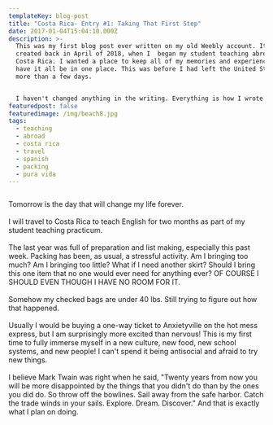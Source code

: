```yaml
---
templateKey: blog-post
title: "Costa Rica- Entry #1: Taking That First Step"
date: 2017-01-04T15:04:10.000Z
description: >-
  This was my first blog post ever written on my old Weebly account. It was
  created back in April of 2018, when I  began my student teaching abroad in
  Costa Rica. I wanted a place to keep all of my memories and experiences and
  have it all be in one place. This was before I had left the United States for
  more than a few days. 


  I haven't changed anything in the writing. Everything is how I wrote it in 2018. 
featuredpost: false
featuredimage: /img/beach8.jpg
tags:
  - teaching
  - abroad
  - costa rica
  - travel
  - spanish
  - packing
  - pura vida
---
```

![]()

Tomorrow is the day that will change my life forever.\
\
I will travel to Costa Rica to teach English for two months as part of my student teaching practicum.\
\
The last year was full of preparation and list making, especially this past week. Packing has been, as usual, a stressful activity. Am I bringing too much? Am I bringing too little? What if I need another skirt? Should I bring this one item that no one would ever need for anything ever? OF COURSE I SHOULD EVEN THOUGH I HAVE NO ROOM FOR IT.\
\
Somehow my checked bags are under 40 lbs. Still trying to figure out how that happened.\
\
Usually I would be buying a one-way ticket to Anxietyville on the hot mess express, but I am surprisingly more excited than nervous! This is my first time to fully immerse myself in a new culture, new food, new school systems, and new people! I can't spend it being antisocial and afraid to try new things.\
\
I believe Mark Twain was right when he said, "Twenty years from now you will be more disappointed by the things that you didn't do than by the ones you did do. So throw off the bowlines. Sail away from the safe harbor. Catch the trade winds in your sails. Explore. Dream. Discover." And that is exactly what I plan on doing.